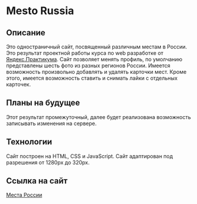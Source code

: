 # Mesto Russia

## Описание
Это одностраничный сайт, посвященный различным местам в России. Это результат проектной работы курса по web разработке от [Яндекс.Практикума](https://praktikum.yandex.ru/).
Сайт позволяет менять профиль, по умолчанию представлены шесть фото из разных регионов России.
Имеется возможность произвольно добавлять и удалять карточки мест.
Кроме этого, имеется возможность ставить и снимать лайки с отдельных карточек.

## Планы на будущее
 Этот результат промежуточный, далее будет реализована возможность записывать изменения на сервере.

## Технологии
Сайт построен на HTML, CSS и JavaScript.
Сайт адаптирован под разрешения от 1280px до 320px.


## Ссылка на сайт
[Места России](https://osa-yp.github.io/mesto/)
